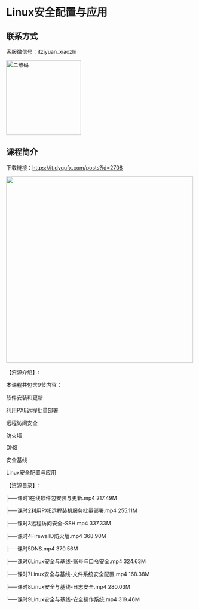 # Linux安全配置与应用

## 联系方式

客服微信号：itziyuan_xiaozhi

<img src="https://ziyuanyun.oss-cn-guangzhou.aliyuncs.com/common/20240614073449/666b82192834a.jpg" width="200" height="200" alt="二维码">

## 课程简介

下载链接：https://it.dyqufx.com/posts?id=2708

<img src="https://ziyuanyun.oss-cn-guangzhou.aliyuncs.com/yun/20240515184233/6644919954e29.jpg" width="500" alt="">

  【资源介绍】:

 本课程共包含9节内容：

 软件安装和更新

 利用PXE远程批量部署

 远程访问安全

 防火墙

 DNS

 安全基线

 Linux安全配置与应用



 【资源目录】:

 ├──课时1在线软件包安装与更新.mp4 217.49M

 ├──课时2利用PXE远程装机服务批量部署.mp4 255.11M

 ├──课时3远程访问安全-SSH.mp4 337.33M

 ├──课时4FirewallD防火墙.mp4 368.90M

 ├──课时5DNS.mp4 370.56M

 ├──课时6Linux安全与基线-账号与口令安全.mp4 324.63M

 ├──课时7Linux安全与基线-文件系统安全配置.mp4 168.38M

 ├──课时8Linux安全与基线-日志安全.mp4 280.03M

 └──课时9Linux安全与基线-安全操作系统.mp4 319.46M

  